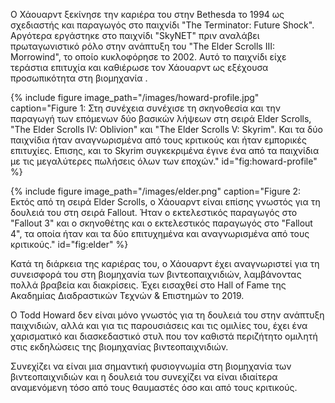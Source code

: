 Ο Χάουαρντ ξεκίνησε την καριέρα του στην Bethesda το 1994 ως σχεδιαστής 
και παραγωγός στο παιχνίδι "The Terminator: Future Shock". Αργότερα εργάστηκε 
στο παιχνίδι "SkyNET" πριν αναλάβει πρωταγωνιστικό ρόλο στην ανάπτυξη του "The 
Elder Scrolls III: Morrowind", το οποίο κυκλοφόρησε το 2002. Αυτό το παιχνίδι είχε 
τεράστια επιτυχία και καθιέρωσε τον Χάουαρντ ως εξέχουσα προσωπικότητα στη βιομηχανία .


{% include figure image_path="/images/howard-profile.jpg" caption="Figure 1: Στη συνέχεια συνέχισε τη σκηνοθεσία και την παραγωγή των επόμενων δύο βασικών λήψεων στη σειρά Elder Scrolls, "The Elder Scrolls IV: Oblivion" και "The Elder Scrolls V: Skyrim". Και τα δύο παιχνίδια ήταν αναγνωρισμένα από τους κριτικούς και ήταν εμπορικές επιτυχίες. Επισης, και το Skyrim συγκεκριμένα έγινε ένα από τα παιχνίδια με τις μεγαλύτερες πωλήσεις όλων των εποχών." id="fig:howard-profile" %}

{% include figure image_path="/images/elder.png" caption="Figure 2: Εκτός από τη σειρά Elder Scrolls, ο Χάουαρντ είναι επίσης γνωστός για τη δουλειά του στη σειρά Fallout. Ήταν ο εκτελεστικός παραγωγός στο "Fallout 3" και ο σκηνοθέτης και ο εκτελεστικός παραγωγός στο "Fallout 4", τα οποία ήταν και τα δύο επιτυχημένα και αναγνωρισμένα από τους κριτικούς." id="fig:elder" %}

Κατά τη διάρκεια της καριέρας του, ο Χάουαρντ έχει αναγνωριστεί για τη 
συνεισφορά του στη βιομηχανία των βιντεοπαιχνιδιών, λαμβάνοντας πολλά βραβεία 
και διακρίσεις. Έχει εισαχθεί στο Hall of Fame της Ακαδημίας Διαδραστικών Τεχνών 
& Επιστημών το 2019.

Ο Todd Howard δεν είναι μόνο γνωστός για τη δουλειά του στην ανάπτυξη παιχνιδιών, 
αλλά και για τις παρουσιάσεις και τις ομιλίες του, έχει ένα χαρισματικό και διασκεδαστικό στυλ που τον καθιστά περιζήτητο ομιλητή στις εκδηλώσεις της βιομηχανίας βιντεοπαιχνιδιών. 

Συνεχίζει να είναι μια σημαντική φυσιογνωμία στη βιομηχανία των βιντεοπαιχνιδιών και η δουλειά του συνεχίζει να είναι ιδιαίτερα αναμενόμενη τόσο από τους θαυμαστές όσο και από τους κριτικούς.

[^1]: fig:howard-profile

[^2]: fig:elder

